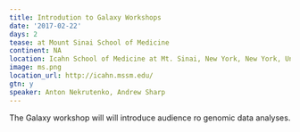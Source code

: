 ```yaml
---
title: Introdution to Galaxy Workshops
date: '2017-02-22'
days: 2
tease: at Mount Sinai School of Medicine
continent: NA
location: Icahn School of Medicine at Mt. Sinai, New York, New York, United States
image: ms.png
location_url: http://icahn.mssm.edu/
gtn: y
speaker: Anton Nekrutenko, Andrew Sharp
---
```


The Galaxy workshop will will introduce audience ro genomic data analyses.
